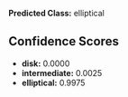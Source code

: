 
        
**Predicted Class:** elliptical  

## Confidence Scores
- **disk:** 0.0000
- **intermediate:** 0.0025
- **elliptical:** 0.9975
